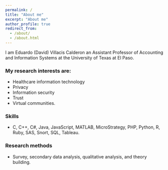 ```yaml
---
permalink: /
title: "About me"
excerpt: "About me"
author_profile: true
redirect_from: 
  - /about/
  - /about.html
---
```


I am Eduardo (David) Villacis Calderon an Assistant Professor of Accounting and Information Systems at the University of Texas at El Paso. 

### My research interests are:
 * Healthcare information technology
 * Privacy
 * Information security
 * Trust
 * Virtual communities.

### Skills
* C, C++, C#, Java, JavaScript, MATLAB, MicroStrategy, PHP, Python, R, Ruby, SAS, Snort, SQL, Tableau.

### Research methods
* Survey, secondary data analysis, qualitative analysis, and theory building.